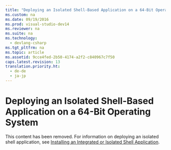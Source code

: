 ```yaml
---
title: "Deploying an Isolated Shell-Based Application on a 64-Bit Operating System"
ms.custom: na
ms.date: 09/19/2016
ms.prod: visual-studio-dev14
ms.reviewer: na
ms.suite: na
ms.technology: 
  - devlang-csharp
ms.tgt_pltfrm: na
ms.topic: article
ms.assetid: 9cce4fed-2b50-4174-a2f2-c840967c7f50
caps.latest.revision: 13
translation.priority.ht: 
  - de-de
  - ja-jp
---
```

# Deploying an Isolated Shell-Based Application on a 64-Bit Operating System
This content has been removed. For information on deploying an isolated shell application, see [Installing an Integrated or Isolated Shell Application](../vs140/Installing-an-Isolated-Shell-Application.md).